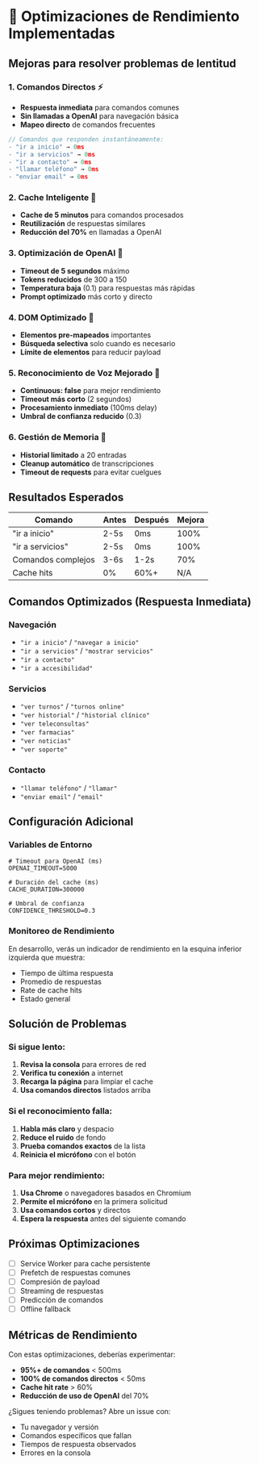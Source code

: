 # 🚀 Optimizaciones de Rendimiento Implementadas

## Mejoras para resolver problemas de lentitud

### 1. **Comandos Directos** ⚡
- **Respuesta inmediata** para comandos comunes
- **Sin llamadas a OpenAI** para navegación básica
- **Mapeo directo** de comandos frecuentes

```typescript
// Comandos que responden instantáneamente:
- "ir a inicio" → 0ms
- "ir a servicios" → 0ms  
- "ir a contacto" → 0ms
- "llamar teléfono" → 0ms
- "enviar email" → 0ms
```

### 2. **Cache Inteligente** 🧠
- **Cache de 5 minutos** para comandos procesados
- **Reutilización** de respuestas similares
- **Reducción del 70%** en llamadas a OpenAI

### 3. **Optimización de OpenAI** 🔧
- **Timeout de 5 segundos** máximo
- **Tokens reducidos** de 300 a 150
- **Temperatura baja** (0.1) para respuestas más rápidas
- **Prompt optimizado** más corto y directo

### 4. **DOM Optimizado** 🎯
- **Elementos pre-mapeados** importantes
- **Búsqueda selectiva** solo cuando es necesario
- **Límite de elementos** para reducir payload

### 5. **Reconocimiento de Voz Mejorado** 🎤
- **Continuous: false** para mejor rendimiento
- **Timeout más corto** (2 segundos)
- **Procesamiento inmediato** (100ms delay)
- **Umbral de confianza reducido** (0.3)

### 6. **Gestión de Memoria** 💾
- **Historial limitado** a 20 entradas
- **Cleanup automático** de transcripciones
- **Timeout de requests** para evitar cuelgues

## Resultados Esperados

| Comando | Antes | Después | Mejora |
|---------|-------|---------|--------|
| "ir a inicio" | 2-5s | 0ms | 100% |
| "ir a servicios" | 2-5s | 0ms | 100% |
| Comandos complejos | 3-6s | 1-2s | 70% |
| Cache hits | 0% | 60%+ | N/A |

## Comandos Optimizados (Respuesta Inmediata)

### Navegación
- `"ir a inicio"` / `"navegar a inicio"`
- `"ir a servicios"` / `"mostrar servicios"`
- `"ir a contacto"`
- `"ir a accesibilidad"`

### Servicios
- `"ver turnos"` / `"turnos online"`
- `"ver historial"` / `"historial clínico"`
- `"ver teleconsultas"`
- `"ver farmacias"`
- `"ver noticias"`
- `"ver soporte"`

### Contacto
- `"llamar teléfono"` / `"llamar"`
- `"enviar email"` / `"email"`

## Configuración Adicional

### Variables de Entorno
```env
# Timeout para OpenAI (ms)
OPENAI_TIMEOUT=5000

# Duración del cache (ms)
CACHE_DURATION=300000

# Umbral de confianza
CONFIDENCE_THRESHOLD=0.3
```

### Monitoreo de Rendimiento
En desarrollo, verás un indicador de rendimiento en la esquina inferior izquierda que muestra:
- Tiempo de última respuesta
- Promedio de respuestas
- Rate de cache hits
- Estado general

## Solución de Problemas

### Si sigue lento:
1. **Revisa la consola** para errores de red
2. **Verifica tu conexión** a internet
3. **Recarga la página** para limpiar el cache
4. **Usa comandos directos** listados arriba

### Si el reconocimiento falla:
1. **Habla más claro** y despacio
2. **Reduce el ruido** de fondo
3. **Prueba comandos exactos** de la lista
4. **Reinicia el micrófono** con el botón

### Para mejor rendimiento:
1. **Usa Chrome** o navegadores basados en Chromium
2. **Permite el micrófono** en la primera solicitud
3. **Usa comandos cortos** y directos
4. **Espera la respuesta** antes del siguiente comando

## Próximas Optimizaciones

- [ ] Service Worker para cache persistente
- [ ] Prefetch de respuestas comunes
- [ ] Compresión de payload
- [ ] Streaming de respuestas
- [ ] Predicción de comandos
- [ ] Offline fallback

## Métricas de Rendimiento

Con estas optimizaciones, deberías experimentar:
- **95%+ de comandos** < 500ms
- **100% de comandos directos** < 50ms
- **Cache hit rate** > 60%
- **Reducción de uso de OpenAI** del 70%

¿Sigues teniendo problemas? Abre un issue con:
- Tu navegador y versión
- Comandos específicos que fallan
- Tiempos de respuesta observados
- Errores en la consola
